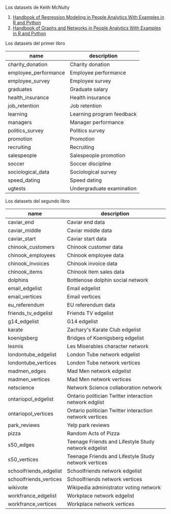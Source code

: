 Los datasets de Keith McNulty

1. [Handbook of Regression Modeling in People Analytics With Examples in R and Python](https://peopleanalytics-regression-book.org/)
2. [Handbook of Graphs and Networks in People Analytics With Examples in R and Python](https://observablehq.com/@aaizemberg/datasets-people-analytics)

Los datasets del primer libro

| name                     | description |
| ------------------------ | ----------- |
| charity_donation         | Charity donation |
| employee_performance     | Employee performance |
| employee_survey          | Employee survey |
| graduates                | Graduate salary |
| health_insurance         | Health insurance |
| job_retention            | Job retention | 
| learning                 | Learning program feedback |
| managers                 | Manager performance |
| politics_survey          | Politics survey |
| promotion                | Promotion |
| recruiting               | Recruiting |
| salespeople              | Salespeople promotion |
| soccer                   | Soccer discipline |
| sociological_data        | Sociological survey |
| speed_dating             | Speed dating |
| ugtests                  | Undergraduate examination |


Los datasets del segundo libro

| name                             | description |
| -------------------------------- | ----------- |
|caviar_end                        |Caviar end data|
|caviar_middle                     |Caviar middle data|
|caviar_start                      |Caviar start data|
|chinook_customers                 |Chinook customer data|
|chinook_employees                 |Chinook employee data|
|chinook_invoices                  |Chinook invoice data|
|chinook_items                     |Chinook item sales data|
|dolphins                          |Bottlenose dolphin social network|
|email_edgelist                    |Email edgelist|
|email_vertices                    |Email vertices|
|eu_referendum                     |EU referendum data|
|friends_tv_edgelist               |Friends TV edgelist|
|g14_edgelist                      |G14 edgelist|
|karate                            |Zachary's Karate Club edgelist|
|koenigsberg                       |Bridges of Koenigsberg edgelist|
|lesmis                            |Les Miserables character network|
|londontube_edgelist               |London Tube network edgelist|
|londontube_vertices               |London Tube network vertices|
|madmen_edges                      |Mad Men network edgelist|
|madmen_vertices                   |Mad Men network vertices|
|netscience                        |Network Science collaboration network|
|ontariopol_edgelist               |Ontario politician Twitter interaction network edglist|
|ontariopol_vertices               |Ontario politician Twitter interaction network vertices|
|park_reviews                      |Yelp park reviews|
|pizza                             |Random Acts of Pizza|
|s50_edges                         |Teenage Friends and Lifestyle Study network edgelist|
|s50_vertices                      |Teenage Friends and Lifestyle Study network vertices|
|schoolfriends_edgelist            |Schoolfriends network edgelist|
|schoolfriends_vertices            |Schoolfriends network vertices|
|wikivote                          |Wikipedia administrator voting network|
|workfrance_edgelist               |Workplace network edgelist|
|workfrance_vertices               |Workplace network vertices|
